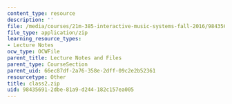 ```yaml
---
content_type: resource
description: ''
file: /media/courses/21m-385-interactive-music-systems-fall-2016/984356912dbe81a9d244182c157ea005_class2.zip
file_type: application/zip
learning_resource_types:
- Lecture Notes
ocw_type: OCWFile
parent_title: Lecture Notes and Files
parent_type: CourseSection
parent_uid: 66ec87df-2a76-358e-2dff-09c2e2b52361
resourcetype: Other
title: class2.zip
uid: 98435691-2dbe-81a9-d244-182c157ea005
---
```


